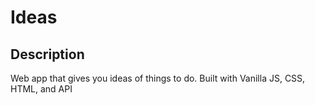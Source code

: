 # Ideas
## Description
Web app that gives you ideas of things to do. Built with Vanilla JS, CSS, HTML, and API 
